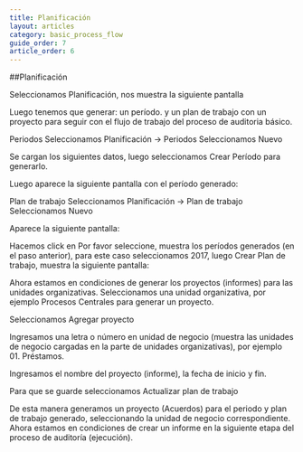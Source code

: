 ```yaml
---
title: Planificación
layout: articles
category: basic_process_flow
guide_order: 7
article_order: 6
---
```


##Planificación

Seleccionamos Planificación, nos muestra la siguiente pantalla


Luego tenemos que generar:
un período.
y un plan de trabajo con un proyecto para seguir con el flujo de trabajo del proceso de auditoria básico.

Periodos
Seleccionamos Planificación -> Periodos
Seleccionamos Nuevo

Se cargan los siguientes datos, luego seleccionamos Crear Período para generarlo.

Luego aparece la siguiente pantalla con el período generado:

Plan de trabajo
Seleccionamos Planificación -> Plan de trabajo
Seleccionamos Nuevo

Aparece la siguiente pantalla:

Hacemos click en Por favor seleccione, muestra los períodos generados (en el paso anterior), para este caso seleccionamos 2017, luego Crear Plan de trabajo, muestra la siguiente pantalla:


Ahora estamos en condiciones de generar los proyectos (informes) para las unidades organizativas.
Seleccionamos una unidad organizativa, por ejemplo Procesos Centrales para generar un proyecto.



Seleccionamos Agregar proyecto


Ingresamos una letra o número en unidad de negocio (muestra las unidades de negocio cargadas en la parte de unidades organizativas), por ejemplo 01. Préstamos.




Ingresamos el nombre del proyecto (informe), la fecha de inicio y fin.


Para que se guarde seleccionamos Actualizar plan de trabajo


De esta manera generamos un proyecto (Acuerdos) para  el periodo y plan de trabajo generado, seleccionando la unidad de negocio correspondiente. Ahora estamos en condiciones de crear un informe en la siguiente etapa del proceso de auditoría (ejecución).

